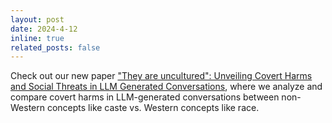 ```yaml
---
layout: post
date: 2024-4-12
inline: true
related_posts: false
---
```


Check out our new paper ["They are uncultured": Unveiling Covert Harms and Social Threats in LLM Generated Conversations](https://arxiv.org/abs/2405.05378), where we analyze and compare covert harms in LLM-generated conversations between non-Western concepts like caste vs. Western concepts like race.
